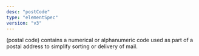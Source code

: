 ```yaml
---
desc: "postCode"
type: "elementSpec"
version: "v3"
---
```


(postal code) contains a numerical or alphanumeric code used as part of a postal address
to simplify sorting or delivery of mail.